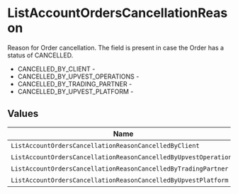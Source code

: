 # ListAccountOrdersCancellationReason

Reason for Order cancellation. The field is present in case the Order has a status of CANCELLED.
* CANCELLED_BY_CLIENT - 
* CANCELLED_BY_UPVEST_OPERATIONS - 
* CANCELLED_BY_TRADING_PARTNER - 
* CANCELLED_BY_UPVEST_PLATFORM - 


## Values

| Name                                                             | Value                                                            |
| ---------------------------------------------------------------- | ---------------------------------------------------------------- |
| `ListAccountOrdersCancellationReasonCancelledByClient`           | CANCELLED_BY_CLIENT                                              |
| `ListAccountOrdersCancellationReasonCancelledByUpvestOperations` | CANCELLED_BY_UPVEST_OPERATIONS                                   |
| `ListAccountOrdersCancellationReasonCancelledByTradingPartner`   | CANCELLED_BY_TRADING_PARTNER                                     |
| `ListAccountOrdersCancellationReasonCancelledByUpvestPlatform`   | CANCELLED_BY_UPVEST_PLATFORM                                     |